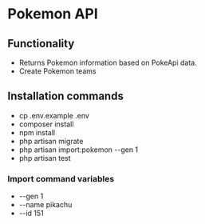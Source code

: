 # Pokemon API

## Functionality
- Returns Pokemon information based on <a src="https://pokeapi.co/">PokeApi</a> data.
- Create Pokemon teams

## Installation commands
- cp .env.example .env
- composer install
- npm install
- php artisan migrate
- php artisan import:pokemon --gen 1
- php artisan test

### Import command variables
- --gen 1
- --name pikachu
- --id 151
